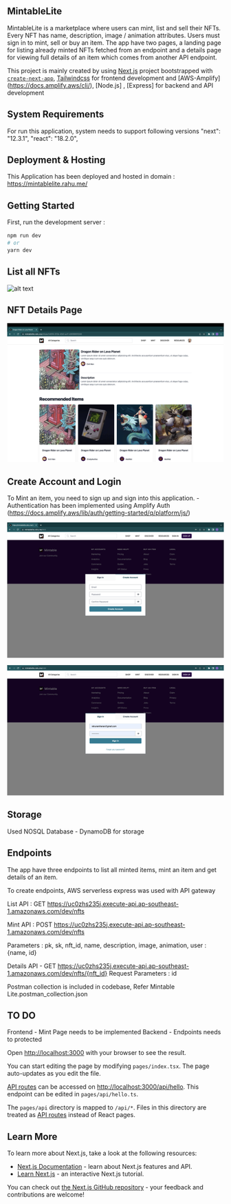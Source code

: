 ## MintableLite
MintableLite is a marketplace where users can mint, list and sell their NFTs. Every NFT has
name, description, image / animation attributes. Users must sign in to mint, sell or buy an
item. The app have two pages, a landing page for listing already minted NFTs fetched
from an endpoint and a details page for viewing full details of an item which comes from
another API endpoint.


This project is mainly created by using [Next.js](https://nextjs.org/) project bootstrapped with [`create-next-app`](https://github.com/vercel/next.js/tree/canary/packages/create-next-app), [Tailwindcss](https://tailwindcss.com/docs/installation) for frontend development and [AWS-Amplify] (https://docs.amplify.aws/cli/), [Node.js] , [Express] for backend and API development


## System Requirements
For run this application, system needs to support following versions
"next": "12.3.1",
"react": "18.2.0",


## Deployment & Hosting
This Application has been deployed and hosted in domain :  https://mintablelite.rahu.me/ 


## Getting Started

First, run the development server :

```bash
npm run dev
# or
yarn dev
```

## List all NFTs
![alt text](https://github.com/rahunanthanan/mintable-lite/blob/1fcc8a59d8db9a6a71d715b1df18ad7c2117b80e/screenshots/List%20All%20NFTs.png)

## NFT Details Page
![alt text](https://github.com/rahunanthanan/mintable-lite/blob/1fcc8a59d8db9a6a71d715b1df18ad7c2117b80e/screenshots/NFT%20details.png)


## Create Account and Login

To Mint an item, you need to sign up and sign into this application.
    - Authentication has been implemented using Amplify Auth
    (https://docs.amplify.aws/lib/auth/getting-started/q/platform/js/)

![alt text](https://github.com/rahunanthanan/mintable-lite/blob/main/screenshots/Create%20Account.png)

![alt text](https://github.com/rahunanthanan/mintable-lite/blob/main/screenshots/Sign%20in.png)



## Storage

Used NOSQL Database - DynamoDB  for storage


## Endpoints 
The app have three endpoints to list all minted items, mint an item and
get details of an item.

To create endpoints, AWS serverless express was used with API gateway

List API : GET
    https://uc0zhs235j.execute-api.ap-southeast-1.amazonaws.com/dev/nfts

Mint API : POST
    https://uc0zhs235j.execute-api.ap-southeast-1.amazonaws.com/dev/nfts

   Parameters :  pk, sk, nft_id, name, description, image, animation, user : {name, id}

Details API - GET
    https://uc0zhs235j.execute-api.ap-southeast-1.amazonaws.com/dev/nfts/{nft_id}
    Request Parameters : id

Postman collection is included in codebase, Refer Mintable Lite.postman_collection.json


## TO DO
Frontend - Mint Page needs to be implemented
Backend - Endpoints needs to protected



Open [http://localhost:3000](http://localhost:3000) with your browser to see the result.

You can start editing the page by modifying `pages/index.tsx`. The page auto-updates as you edit the file.

[API routes](https://nextjs.org/docs/api-routes/introduction) can be accessed on [http://localhost:3000/api/hello](http://localhost:3000/api/hello). This endpoint can be edited in `pages/api/hello.ts`.

The `pages/api` directory is mapped to `/api/*`. Files in this directory are treated as [API routes](https://nextjs.org/docs/api-routes/introduction) instead of React pages.

## Learn More

To learn more about Next.js, take a look at the following resources:

- [Next.js Documentation](https://nextjs.org/docs) - learn about Next.js features and API.
- [Learn Next.js](https://nextjs.org/learn) - an interactive Next.js tutorial.

You can check out [the Next.js GitHub repository](https://github.com/vercel/next.js/) - your feedback and contributions are welcome!


